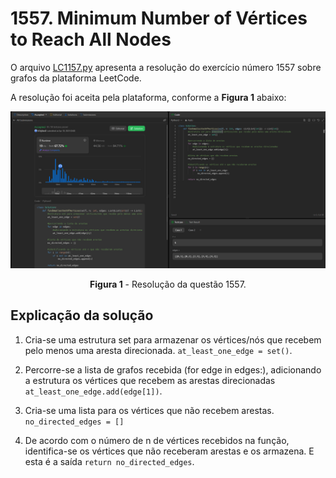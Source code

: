 # 1557. Minimum Number of Vértices to Reach All Nodes

O arquivo [LC1157.py](./LC1557.py) apresenta a resolução do exercício número 1557 sobre grafos da plataforma LeetCode.

A resolução foi aceita pela plataforma, conforme a **Figura 1** abaixo:

<center>

![Resolução 1557.py](../assets/1557.png)

**Figura 1** - Resolução da questão 1557.

</center>


## Explicação da solução
1. Cria-se uma estrutura set para armazenar os vértices/nós que recebem pelo menos uma aresta direcionada. ```at_least_one_edge = set()```.

2. Percorre-se a lista de grafos recebida (for edge in edges:), adicionando a estrutura os vértices que recebem as arestas direcionadas ```at_least_one_edge.add(edge[1])```.

3. Cria-se uma lista para os vértices que não recebem arestas.  ```no_directed_edges = []```

4. De acordo com o número de n de vértices recebidos na função, identifica-se os vértices que não receberam arestas e os armazena. E esta é a saída ```return no_directed_edges```.
